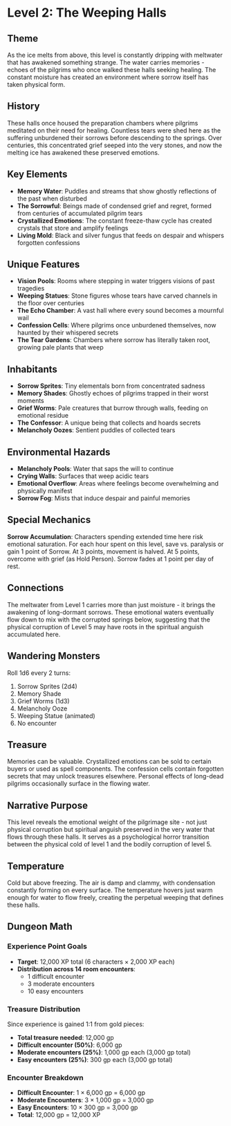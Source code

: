 # Level 2: The Weeping Halls

## Theme

As the ice melts from above, this level is constantly dripping with meltwater that has awakened something strange. The water carries memories - echoes of the pilgrims who once walked these halls seeking healing. The constant moisture has created an environment where sorrow itself has taken physical form.

## History

These halls once housed the preparation chambers where pilgrims meditated on their need for healing. Countless tears were shed here as the suffering unburdened their sorrows before descending to the springs. Over centuries, this concentrated grief seeped into the very stones, and now the melting ice has awakened these preserved emotions.

## Key Elements

- **Memory Water**: Puddles and streams that show ghostly reflections of the past when disturbed
- **The Sorrowful**: Beings made of condensed grief and regret, formed from centuries of accumulated pilgrim tears
- **Crystallized Emotions**: The constant freeze-thaw cycle has created crystals that store and amplify feelings
- **Living Mold**: Black and silver fungus that feeds on despair and whispers forgotten confessions

## Unique Features

- **Vision Pools**: Rooms where stepping in water triggers visions of past tragedies
- **Weeping Statues**: Stone figures whose tears have carved channels in the floor over centuries
- **The Echo Chamber**: A vast hall where every sound becomes a mournful wail
- **Confession Cells**: Where pilgrims once unburdened themselves, now haunted by their whispered secrets
- **The Tear Gardens**: Chambers where sorrow has literally taken root, growing pale plants that weep

## Inhabitants

- **Sorrow Sprites**: Tiny elementals born from concentrated sadness
- **Memory Shades**: Ghostly echoes of pilgrims trapped in their worst moments
- **Grief Worms**: Pale creatures that burrow through walls, feeding on emotional residue
- **The Confessor**: A unique being that collects and hoards secrets
- **Melancholy Oozes**: Sentient puddles of collected tears

## Environmental Hazards

- **Melancholy Pools**: Water that saps the will to continue
- **Crying Walls**: Surfaces that weep acidic tears
- **Emotional Overflow**: Areas where feelings become overwhelming and physically manifest
- **Sorrow Fog**: Mists that induce despair and painful memories

## Special Mechanics

**Sorrow Accumulation**: Characters spending extended time here risk emotional saturation. For each hour spent on this level, save vs. paralysis or gain 1 point of Sorrow. At 3 points, movement is halved. At 5 points, overcome with grief (as Hold Person). Sorrow fades at 1 point per day of rest.

## Connections

The meltwater from Level 1 carries more than just moisture - it brings the awakening of long-dormant sorrows. These emotional waters eventually flow down to mix with the corrupted springs below, suggesting that the physical corruption of Level 5 may have roots in the spiritual anguish accumulated here.

## Wandering Monsters

Roll 1d6 every 2 turns:
1. Sorrow Sprites (2d4)
2. Memory Shade
3. Grief Worms (1d3)
4. Melancholy Ooze
5. Weeping Statue (animated)
6. No encounter

## Treasure

Memories can be valuable. Crystallized emotions can be sold to certain buyers or used as spell components. The confession cells contain forgotten secrets that may unlock treasures elsewhere. Personal effects of long-dead pilgrims occasionally surface in the flowing water.

## Narrative Purpose

This level reveals the emotional weight of the pilgrimage site - not just physical corruption but spiritual anguish preserved in the very water that flows through these halls. It serves as a psychological horror transition between the physical cold of level 1 and the bodily corruption of level 5.

## Temperature

Cold but above freezing. The air is damp and clammy, with condensation constantly forming on every surface. The temperature hovers just warm enough for water to flow freely, creating the perpetual weeping that defines these halls.

## Dungeon Math

### Experience Point Goals
- **Target**: 12,000 XP total (6 characters × 2,000 XP each)
- **Distribution across 14 room encounters**:
  - 1 difficult encounter
  - 3 moderate encounters
  - 10 easy encounters

### Treasure Distribution
Since experience is gained 1:1 from gold pieces:
- **Total treasure needed**: 12,000 gp
- **Difficult encounter (50%)**: 6,000 gp
- **Moderate encounters (25%)**: 1,000 gp each (3,000 gp total)
- **Easy encounters (25%)**: 300 gp each (3,000 gp total)

### Encounter Breakdown
- **Difficult Encounter**: 1 × 6,000 gp = 6,000 gp
- **Moderate Encounters**: 3 × 1,000 gp = 3,000 gp
- **Easy Encounters**: 10 × 300 gp = 3,000 gp
- **Total**: 12,000 gp = 12,000 XP